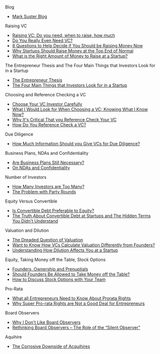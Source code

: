 Blog
*   [Mark Suster Blog](http://www.bothsidesofthetable.com)

Raising VC
*   [Raising VC: Do you need, when to raise, how much](http://bothsidesofthetable.com/pitching-a-vc)
*   [Do You Really Even Need VC?](http://www.bothsidesofthetable.com/2009/07/22/do-you-really-even-need-vc)
*   [8 Questions to Help Decide if You Should be Raising Money Now](http://www.bothsidesofthetable.com/2011/02/17/8-questions-to-help-decide-if-you-should-be-raising-money-now)
*   [Why Startups Should Raise Money at the Top End of Normal](http://www.bothsidesofthetable.com/2011/06/05/why-startups-should-raise-money-at-the-top-end-of-normal)
*   [What is the Right Amount of Money to Raise at a Startup?](http://www.bothsidesofthetable.com/2010/03/11/what-is-the-right-amount-of-money-to-raise-at-a-startup)

The Entrepreneur Thesis and The Four Main Things that Investors Look for in a Startup
*   [The Entrepreneur Thesis](http://www.bothsidesofthetable.com/2010/03/01/the-entrepreneur-thesis)
*   [The Four Main Things that Investors Look for in a Startup](http://www.bothsidesofthetable.com/2010/10/06/the-four-main-things-that-investors-look-for-in-a-startup)

Choosing and Reference Checking a VC
*   [Choose Your VC Investor Carefully](http://www.bothsidesofthetable.com/2009/10/25/choose-your-vc-investor-carefully)
*   [What I Would Look for When Choosing a VC; Knowing What I Know Now?](http://www.bothsidesofthetable.com/2014/01/22/what-i-would-look-for-when-choosing-a-vc-knowing-what-i-know-now)
*   [Why It's Critical That you Reference Check Your VC](http://www.bothsidesofthetable.com/2010/12/14/why-its-critical-that-you-reference-check-your-vc)
*   [How Do You Reference Check a VC?](http://www.bothsidesofthetable.com/2010/02/08/how-do-you-reference-check-a-vc)

Due Diligence
*   [How Much Information Should you Give VCs for Due Diligence?](http://www.bothsidesofthetable.com/2012/08/27/how-much-information-should-you-give-vcs-for-due-diligence)

Business Plans, NDAs and Confidentiality
*   [Are Business Plans Still Necessary?](http://www.bothsidesofthetable.com/2009/11/03/are-business-plans-still-necessary)
*   [On NDAs and Confidentiality](http://www.bothsidesofthetable.com/2009/07/26/on-ndas-and-confidentiality)

Number of Investors
*   [How Many Investors are Too Many?](http://www.bothsidesofthetable.com/2011/02/22/how-many-investors-are-too-many)
*   [The Problem with Party Rounds](http://www.bothsidesofthetable.com/2011/09/01/the-problem-with-collecting-logos-at-startups)

Equity Versus Convertible
*   [Is Convertible Debt Preferable to Equity?](http://www.bothsidesofthetable.com/2010/08/30/is-convertible-debt-preferable-to-equity)
*   [The Truth About Convertible Debt at Startups and The Hidden Terms You Didn't Understand](http://www.bothsidesofthetable.com/2012/09/05/the-truth-about-convertible-debt-at-startups-and-the-hidden-terms-you-didnt-understand)

Valuation and Dilution
*   [The Dreaded Question of Valuation](http://www.bothsidesofthetable.com/2009/07/28/the-dreaded-question-of-valuation)
*   [Want to Know How VCs Calculate Valuation Differently from Founders?](http://www.bothsidesofthetable.com/2010/07/22/want-to-know-how-vcs-calculate-valuation-differently-from-founders)
*   [Understanding How Dilution Affects You at a Startup](http://www.bothsidesofthetable.com/2011/10/14/understanding-how-dilution-affects-you-at-a-startup)

Equity, Taking Money off the Table, Stock Options
*   [Founders, Ownership and Prenuptials](http://www.bothsidesofthetable.com/2009/08/18/founders-ownership-and-stock-options)
*   [Should Founders Be Allowed to Take Money off the Table?](http://www.bothsidesofthetable.com/2009/09/02/should-founders-be-allowed-to-take-money-off-the-table)
*   [How to Discuss Stock Options with Your Team](http://www.bothsidesofthetable.com/2010/09/06/how-to-discuss-stock-options-with-your-team)

Pro-Rata
*   [What all Entrepreneurs Need to Know About Prorata Rights](http://www.bothsidesofthetable.com/2014/10/12/the-authoritative-guide-to-prorata-rights)
*   [Why Super Pro-rata Rights are Not a Good Deal for Entrepreneurs](http://www.bothsidesofthetable.com/2011/09/25/why-super-pro-rata-rights-are-not-a-good-deal-for-entrepreneurs)

Board Observers
*   [Why I Don't Like Board Observers](http://www.bothsidesofthetable.com/2009/10/14/when-the-board-of-a-startup-votes-theres-a-problem)
*   [Rethinking Board Observers – The Role of the “Silent Observer”](http://www.bothsidesofthetable.com/2012/08/16/rethinking-board-observers-the-role-of-the-silent-observer)

Aquihire
*   [The Corrosive Downside of Acquihires](http://www.bothsidesofthetable.com/2013/05/13/the-corrosive-downside-of-acquihires)


